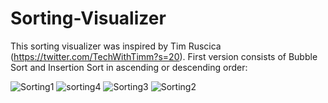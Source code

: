 # Sorting-Visualizer

This sorting visualizer was inspired by Tim Ruscica (https://twitter.com/TechWithTimm?s=20). First version consists of Bubble Sort and Insertion Sort in ascending or descending order:

![Sorting1](https://user-images.githubusercontent.com/16975786/148102803-4338b01c-0851-4997-9bde-1c978f36e2ef.JPG)
![sorting4](https://user-images.githubusercontent.com/16975786/148102805-625dc853-f5b8-4e04-b2d8-812412478ec3.JPG)
![Sorting3](https://user-images.githubusercontent.com/16975786/148102807-a159ebe0-f031-44c4-8973-f08b6aa9203c.JPG)
![Sorting2](https://user-images.githubusercontent.com/16975786/148102808-144fd57b-7ef7-426e-9ecd-98134e0bf177.JPG)
